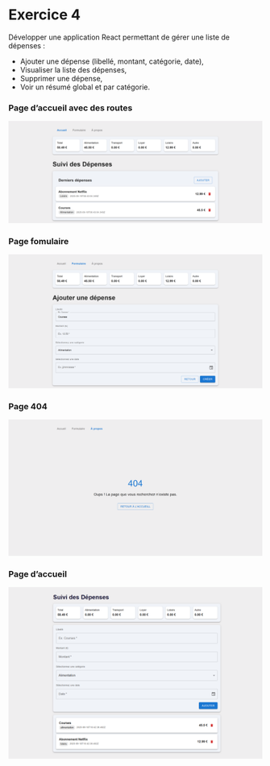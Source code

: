 # Exercice 4

Développer une application React permettant de gérer une liste de dépenses :

* Ajouter une dépense (libellé, montant, catégorie, date),
* Visualiser la liste des dépenses,
* Supprimer une dépense,
* Voir un résumé global et par catégorie.


### Page d’accueil avec des routes
![localhost_5174_](./screenshots/localhost_5174_.png)

### Page fomulaire 
![localhost_5174_1)](./screenshots/localhost_5174_1.png)

### Page 404 
![localhost_5174_2)](./screenshots/localhost_5174_2.png)

### Page d’accueil
![localhost_5175](./screenshots/localhost_5175.png)